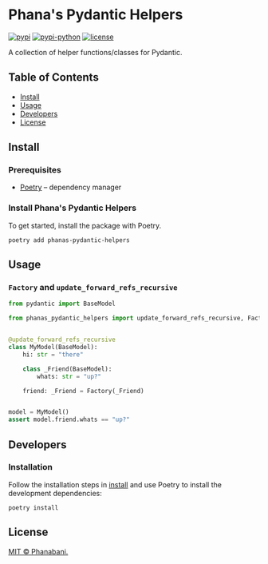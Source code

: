 # Phana's Pydantic Helpers

[![pypi](https://img.shields.io/pypi/v/phanas-pydantic-helpers)]()
[![pypi-python](https://img.shields.io/pypi/pyversions/phanas-pydantic-helpers)]()
[![license](https://img.shields.io/github/license/phanabani/phanas-pydantic-helpers)](LICENSE)

A collection of helper functions/classes for Pydantic.

## Table of Contents

- [Install](#install)
- [Usage](#usage)
- [Developers](#developers)
- [License](#license)

## Install

### Prerequisites

- [Poetry](https://python-poetry.org/docs/#installation) – dependency manager

### Install Phana's Pydantic Helpers

To get started, install the package with Poetry.

```shell
poetry add phanas-pydantic-helpers
```

## Usage

### `Factory` and `update_forward_refs_recursive`

```python
from pydantic import BaseModel

from phanas_pydantic_helpers import update_forward_refs_recursive, Factory


@update_forward_refs_recursive
class MyModel(BaseModel):
    hi: str = "there"

    class _Friend(BaseModel):
        whats: str = "up?"

    friend: _Friend = Factory(_Friend)


model = MyModel()
assert model.friend.whats == "up?"
```

## Developers

### Installation

Follow the installation steps in [install](#install) and use Poetry to 
install the development dependencies:

```shell
poetry install
```

## License

[MIT © Phanabani.](LICENSE)
